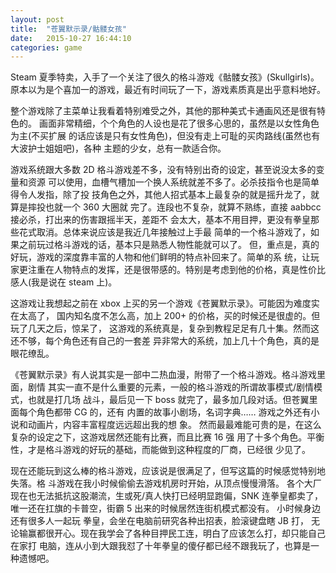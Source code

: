 ```yaml
---
layout: post
title:  "苍翼默示录/骷髅女孩"
date:   2015-10-27 16:44:10
categories: game
---
```


Steam 夏季特卖，入手了一个关注了很久的格斗游戏《骷髅女孩》(Skullgirls)。
原本以为是个喜加一的游戏，最近有时间玩了一下，游戏素质真是出乎意料地好。

整个游戏除了主菜单让我看着特别难受之外，其他的那种美式卡通画风还是很有特色的。
画面非常精细，个个角色的人设也是花了很多心思的，虽然是以女性角色为主(不买扩展
的话应该是只有女性角色)，但没有走上可耻的买肉路线(虽然也有大波护士姐姐吧)，各种
主题的少女，总有一款适合你。

游戏系统跟大多数 2D 格斗游戏差不多，没有特别出奇的设定，甚至说没太多的变量和资源
可以使用，血槽气槽加一个换人系统就差不多了。必杀技指令也是简单得令人发指，除了投
技角色之外，其他人招式基本上最复杂的就是摇升龙了，就算是摔投也就一个 360 大圈就
完了。连段也不复杂，就算不熟练，直接 aabbcc接必杀，打出来的伤害跟摇半天，差距不
会太大，基本不用目押，更没有拳皇那些花式取消。总体来说应该是我近几年接触过上手最
简单的一个格斗游戏了，如果之前玩过格斗游戏的话，基本只是熟悉人物性能就可以了。
但，重点是，真的好玩，游戏的深度靠丰富的人物和他们鲜明的特点补回来了。简单的系
统，让玩家更注重在人物特点的发挥，还是很带感的。特别是考虑到他的价格，真是性价比
感人(我是说在 steam 上)。

这游戏让我想起之前在 xbox 上买的另一个游戏《苍翼默示录》。可能因为难度实在太高了，
国内知名度不怎么高，加上 200+ 的价格，买的时候还是很虚的。但玩了几天之后，惊呆了，
这游戏的系统真是，复杂到教程足足有几十集。然而这还不够，每个角色还有自己的一套差
异非常大的系统，加上几十个角色，真的是眼花缭乱。

《苍翼默示录》有人说其实是一部中二热血漫，附带了一个格斗游戏。格斗游戏里面，剧情
其实一直不是什么重要的元素，一般的格斗游戏的所谓故事模式/剧情模式，也就是打几场
战斗，最后见一下 boss 就完了，最多加几段对话。但苍翼里面每个角色都带 CG 的，还有
内置的故事小剧场，名词字典…… 游戏之外还有小说和动画片，内容丰富程度远远超出我的想
象。
然而最最难能可贵的是，在这么复杂的设定之下，这游戏居然还能有比赛，而且比赛 16 强
用了十多个角色。平衡性，才是格斗游戏的好玩的基础，而能做到这种程度的厂商，已经很
少见了。

现在还能玩到这么棒的格斗游戏，应该说是很满足了，但写这篇的时候感觉特别地失落。格
斗游戏在我小时候偷偷去游戏机房时开始，从顶点慢慢滑落。
各个大厂现在也无法抵抗这股潮流，生或死/真人快打已经明显跑偏，SNK 连拳皇都卖了，
唯一还在扛旗的卡普空，街霸 5 出来的时候居然连街机模式都没有。
小时候身边还有很多人一起玩 拳皇，会坐在电脑前研究各种出招表，脸滚键盘瞎 JB 打，
无论输赢都很开心。现在我学会了各种目押民工连，明白了应该怎么打，却只能自己在家打
电脑，连从小到大跟我怼了十年拳皇的傻仔都已经不跟我玩了，也算是一种遗憾吧。
